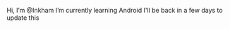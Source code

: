 Hi, I’m @Inkham
I’m currently learning Android
I'll be back in a few days to update this

<!---
Inkham/Inkham is a ✨ special ✨ repository because its `README.md` (this file) appears on your GitHub profile.
You can click the Preview link to take a look at your changes.
--->
